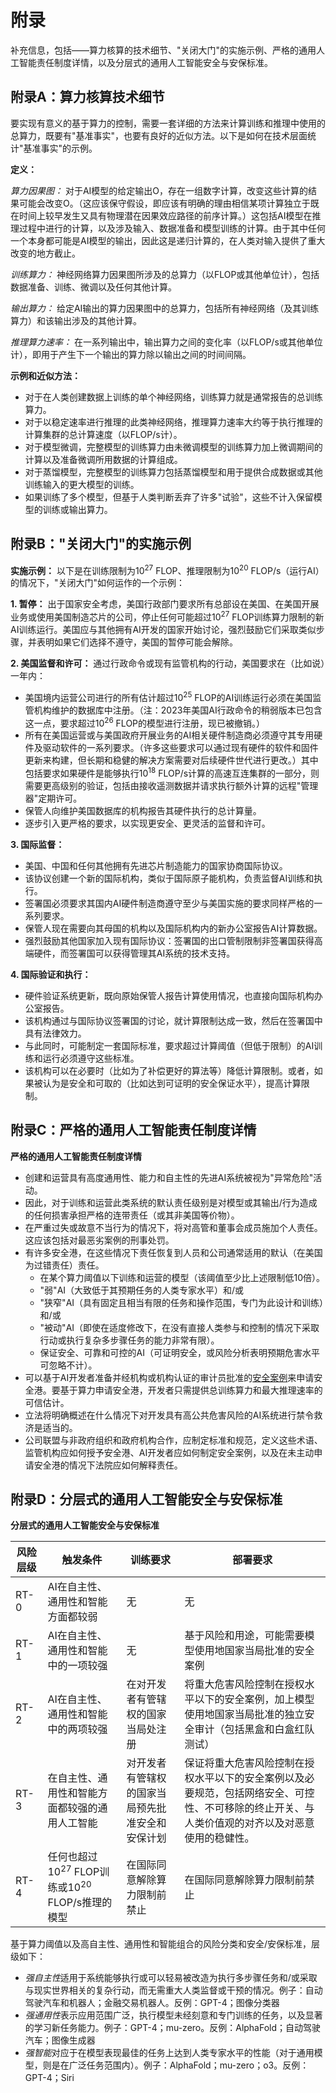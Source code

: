 # 附录

补充信息，包括——算力核算的技术细节、"关闭大门"的实施示例、严格的通用人工智能责任制度详情，以及分层式的通用人工智能安全与安保标准。

## 附录A：算力核算技术细节

要实现有意义的基于算力的控制，需要一套详细的方法来计算训练和推理中使用的总算力，既要有"基准事实"，也要有良好的近似方法。以下是如何在技术层面统计"基准事实"的示例。

**定义：**

*算力因果图：* 对于AI模型的给定输出O，存在一组数字计算，改变这些计算的结果可能会改变O。（这应该保守假设，即应该有明确的理由相信某项计算独立于既在时间上较早发生又具有物理潜在因果效应路径的前序计算。）这包括AI模型在推理过程中进行的计算，以及涉及输入、数据准备和模型训练的计算。由于其中任何一个本身都可能是AI模型的输出，因此这是递归计算的，在人类对输入提供了重大改变的地方截止。

*训练算力：* 神经网络算力因果图所涉及的总算力（以FLOP或其他单位计），包括数据准备、训练、微调以及任何其他计算。

*输出算力：* 给定AI输出的算力因果图中的总算力，包括所有神经网络（及其训练算力）和该输出涉及的其他计算。

*推理算力速率：* 在一系列输出中，输出算力之间的变化率（以FLOP/s或其他单位计），即用于产生下一个输出的算力除以输出之间的时间间隔。

**示例和近似方法：**

- 对于在人类创建数据上训练的单个神经网络，训练算力就是通常报告的总训练算力。
- 对于以稳定速率进行推理的此类神经网络，推理算力速率大约等于执行推理的计算集群的总计算速度（以FLOP/s计）。
- 对于模型微调，完整模型的训练算力由未微调模型的训练算力加上微调期间的计算以及准备微调所用数据的计算组成。
- 对于蒸馏模型，完整模型的训练算力包括蒸馏模型和用于提供合成数据或其他训练输入的更大模型的训练。
- 如果训练了多个模型，但基于人类判断丢弃了许多"试验"，这些不计入保留模型的训练或输出算力。

## 附录B："关闭大门"的实施示例

**实施示例：** 以下是在训练限制为10<sup>27</sup> FLOP、推理限制为10<sup>20</sup> FLOP/s（运行AI）的情况下，"关闭大门"如何运作的一个示例：

**1. 暂停：** 出于国家安全考虑，美国行政部门要求所有总部设在美国、在美国开展业务或使用美国制造芯片的公司，停止任何可能超过10<sup>27</sup> FLOP训练算力限制的新AI训练运行。美国应与其他拥有AI开发的国家开始讨论，强烈鼓励它们采取类似步骤，并表明如果它们选择不遵守，美国的暂停可能会解除。

**2. 美国监督和许可：** 通过行政命令或现有监管机构的行动，美国要求在（比如说）一年内：

- 美国境内运营公司进行的所有估计超过10<sup>25</sup> FLOP的AI训练运行必须在美国监管机构维护的数据库中注册。（注：2023年美国AI行政命令的稍弱版本已包含这一点，要求超过10<sup>26</sup> FLOP的模型进行注册，现已被撤销。）
- 所有在美国运营或与美国政府开展业务的AI相关硬件制造商必须遵守其专用硬件及驱动软件的一系列要求。（许多这些要求可以通过现有硬件的软件和固件更新来构建，但长期和稳健的解决方案需要对后续硬件世代进行更改。）其中包括要求如果硬件是能够执行10<sup>18</sup> FLOP/s计算的高速互连集群的一部分，则需要更高级别的验证，包括由接收遥测数据并请求执行额外计算的远程"管理器"定期许可。
- 保管人向维护美国数据库的机构报告其硬件执行的总计算量。
- 逐步引入更严格的要求，以实现更安全、更灵活的监督和许可。

**3. 国际监督：**

- 美国、中国和任何其他拥有先进芯片制造能力的国家协商国际协议。
- 该协议创建一个新的国际机构，类似于国际原子能机构，负责监督AI训练和执行。
- 签署国必须要求其国内AI硬件制造商遵守至少与美国实施的要求同样严格的一系列要求。
- 保管人现在需要向其母国的机构以及国际机构内的新办公室报告AI计算数据。
- 强烈鼓励其他国家加入现有国际协议：签署国的出口管制限制非签署国获得高端硬件，而签署国可以获得管理其AI系统的技术支持。

**4. 国际验证和执行：**

- 硬件验证系统更新，既向原始保管人报告计算使用情况，也直接向国际机构办公室报告。
- 该机构通过与国际协议签署国的讨论，就计算限制达成一致，然后在签署国中具有法律效力。
- 与此同时，可能制定一套国际标准，要求超过计算阈值（但低于限制）的AI训练和运行必须遵守这些标准。
- 该机构可以在必要时（比如为了补偿更好的算法等）降低计算限制。或者，如果被认为是安全和可取的（比如达到可证明的安全保证水平），提高计算限制。

## 附录C：严格的通用人工智能责任制度详情

**严格的通用人工智能责任制度详情**

- 创建和运营具有高度通用性、能力和自主性的先进AI系统被视为"异常危险"活动。
- 因此，对于训练和运营此类系统的默认责任级别是对模型或其输出/行为造成的任何损害承担严格的连带责任（或其非美国等价物）。
- 在严重过失或故意不当行为的情况下，将对高管和董事会成员施加个人责任。这应该包括对最恶劣案例的刑事处罚。
- 有许多安全港，在这些情况下责任恢复到人员和公司通常适用的默认（在美国为过错责任）责任。
	- 在某个算力阈值以下训练和运营的模型（该阈值至少比上述限制低10倍）。
	- "弱"AI（大致低于其预期任务的人类专家水平）和/或
	- "狭窄"AI（具有固定且相当有限的任务和操作范围，专门为此设计和训练）和/或
	- "被动"AI（即使在适度修改下，在没有直接人类参与和控制的情况下采取行动或执行复杂多步骤任务的能力非常有限）。
	- 保证安全、可靠和可控的AI（可证明安全，或风险分析表明预期危害水平可忽略不计）。
- 可以基于AI开发者准备并经机构或机构认证的审计员批准的[安全案例](https://arxiv.org/abs/2410.21572)来申请安全港。要基于算力申请安全港，开发者只需提供总训练算力和最大推理速率的可信估计。
- 立法将明确概述在什么情况下对开发具有高公共危害风险的AI系统进行禁令救济是适当的。
- 公司联盟与非政府组织和政府机构合作，应制定标准和规范，定义这些术语、监管机构应如何授予安全港、AI开发者应如何制定安全案例，以及在未主动申请安全港的情况下法院应如何解释责任。

## 附录D：分层式的通用人工智能安全与安保标准

**分层式的通用人工智能安全与安保标准**

| 风险层级 | 触发条件 | 训练要求 | 部署要求 |
| --- | --- | --- | --- |
| RT-0 | AI在自主性、通用性和智能方面都较弱 | 无 | 无 |
| RT-1 | AI在自主性、通用性和智能中的一项较强 | 无 | 基于风险和用途，可能需要模型使用地国家当局批准的安全案例 |
| RT-2 | AI在自主性、通用性和智能中的两项较强 | 在对开发者有管辖权的国家当局处注册 | 将重大危害风险控制在授权水平以下的安全案例，加上模型使用地国家当局批准的独立安全审计（包括黑盒和白盒红队测试） |
| RT-3 | 在自主性、通用性和智能方面都较强的通用人工智能 | 对开发者有管辖权的国家当局预先批准安全和安保计划 | 保证将重大危害风险控制在授权水平以下的安全案例以及必要规范，包括网络安全、可控性、不可移除的终止开关、与人类价值观的对齐以及对恶意使用的稳健性。 |
| RT-4 | 任何也超过10<sup>27</sup> FLOP训练或10<sup>20</sup> FLOP/s推理的模型 | 在国际同意解除算力限制前禁止 | 在国际同意解除算力限制前禁止 |

基于算力阈值以及高自主性、通用性和智能组合的风险分类和安全/安保标准，层级如下：

- *强自主性*适用于系统能够执行或可以轻易被改造为执行多步骤任务和/或采取与现实世界相关的复杂行动，而无需重大人类监督或干预的情况。例子：自动驾驶汽车和机器人；金融交易机器人。反例：GPT-4；图像分类器
- *强通用性*表示应用范围广泛，执行模型未经刻意和专门训练的任务，以及显著的学习新任务能力。例子：GPT-4；mu-zero。反例：AlphaFold；自动驾驶汽车；图像生成器
- *强智能*对应于在模型表现最佳的任务上达到人类专家水平的性能（对于通用模型，则是在广泛任务范围内）。例子：AlphaFold；mu-zero；o3。反例：GPT-4；Siri